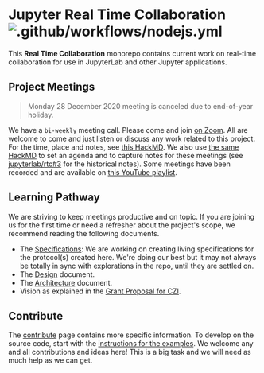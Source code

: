 # Jupyter Real Time Collaboration ![.github/workflows/nodejs.yml](https://github.com/jupyterlab/rtc/workflows/.github/workflows/nodejs.yml/badge.svg)

This **Real Time Collaboration** monorepo contains current work on real-time collaboration for use in JupyterLab and other Jupyter applications.

## Project Meetings

> Monday 28 December 2020 meeting is canceled due to end-of-year holiday.

We have a `bi-weekly` meeting call. Please come and join [on Zoom](https://zoom.us/j/98101649538?pwd=aW15K0gxTHZiQ2tOL21UK21MYmN4QT09). All are welcome to come and just listen or discuss any work related to this project. For the time, place and notes, see [this HackMD](https://hackmd.io/@_4xc7QhhSHKODRQn1uiulw/BkV24I3qL/edit). We also use [the same HackMD](https://hackmd.io/@_4xc7QhhSHKODRQn1uiulw/BkV24I3qL/edit) to set an agenda and to capture notes for these meetings (see [jupyterlab/rtc#3](https://github.com/jupyterlab/rtc/issues/3) for the historical notes). Some meetings have been recorded and are available on [this YouTube playlist](https://www.youtube.com/playlist?list=PLUrHeD2K9Cmk5PpU7a3Pf5zEteJ-_kA81).

## Learning Pathway

We are striving to keep meetings productive and on topic. If you are joining us for the first time or need a refresher about the project's scope, we recommend reading the following documents.

- The [Specifications](https://jupyter-rtc.readthedocs.io/en/latest/developer/specs.html): We are working on creating living specifications for the protocol(s) created here. We're doing our best but it may not always be totally in sync with explorations in the repo, until they are settled on.
- The [Design](https://jupyter-rtc.readthedocs.io/en/latest/developer/design.html) document.
- The [Architecture](https://jupyter-rtc.readthedocs.io/en/latest/developer/architecture.html) document.
- Vision as explained in the [Grant Proposal for CZI](https://jupyter-rtc.readthedocs.io/en/latest/organisation/czi-2020.html).

## Contribute

The [contribute](https://jupyter-rtc.readthedocs.io/en/latest/organisation/contribute.html) page contains more specific information. To develop on the source code, start with the [instructions for the examples](https://jupyter-rtc.readthedocs.io/en/latest/developer/examples.html). We welcome any and all contributions and ideas here! This is a big task and we will need as much help as we can get.
